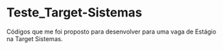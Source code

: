 # Teste_Target-Sistemas
Códigos que me foi proposto para desenvolver para uma vaga de Estágio na Target Sistemas. 
